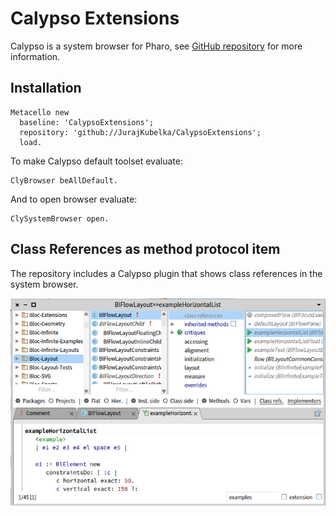 # Calypso Extensions

Calypso is a system browser for Pharo, see
[GitHub repository](https://github.com/dionisiydk/Calypso) for more
information.

## Installation

```Smalltalk
Metacello new
  baseline: 'CalypsoExtensions';
  repository: 'github://JurajKubelka/CalypsoExtensions';
  load.
```
  
To make Calypso default toolset evaluate:

```Smalltalk
ClyBrowser beAllDefault.
```

And to open browser evaluate:

```Smalltalk
ClySystemBrowser open.
```

## Class References as method protocol item

The repository includes a Calypso plugin that shows class references
in the system browser.

![Screenshot](assets/img/screenshot.png)

